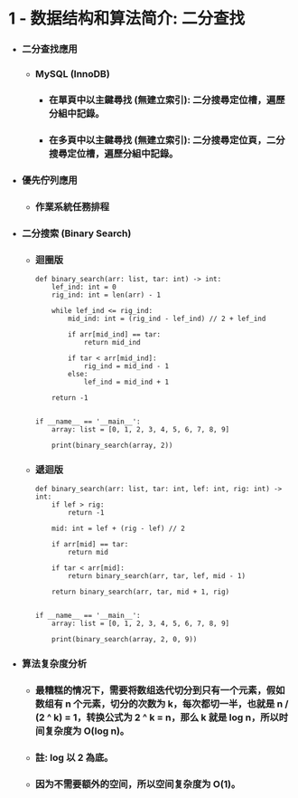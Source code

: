 1 - 数据结构和算法简介: 二分查找
=====
* ### 二分查找應用
    * ### MySQL (InnoDB)
        * ### 在單頁中以主鍵尋找 (無建立索引): 二分搜尋定位槽，遍歷分組中記錄。
        * ### 在多頁中以主鍵尋找 (無建立索引): 二分搜尋定位頁，二分搜尋定位槽，遍歷分組中記錄。
* ### 優先佇列應用
    * ### 作業系統任務排程
* ### 二分搜索 (Binary Search)
    * ### 迴圈版
        ```
        def binary_search(arr: list, tar: int) -> int:
            lef_ind: int = 0
            rig_ind: int = len(arr) - 1

            while lef_ind <= rig_ind:
                mid_ind: int = (rig_ind - lef_ind) // 2 + lef_ind

                if arr[mid_ind] == tar:
                    return mid_ind

                if tar < arr[mid_ind]:
                    rig_ind = mid_ind - 1
                else:
                    lef_ind = mid_ind + 1

            return -1


        if __name__ == '__main__':
            array: list = [0, 1, 2, 3, 4, 5, 6, 7, 8, 9]

            print(binary_search(array, 2))
        ```
    * ### 遞迴版
        ```
        def binary_search(arr: list, tar: int, lef: int, rig: int) -> int:
            if lef > rig:
                return -1

            mid: int = lef + (rig - lef) // 2

            if arr[mid] == tar:
                return mid

            if tar < arr[mid]:
                return binary_search(arr, tar, lef, mid - 1)

            return binary_search(arr, tar, mid + 1, rig)


        if __name__ == '__main__':
            array: list = [0, 1, 2, 3, 4, 5, 6, 7, 8, 9]

            print(binary_search(array, 2, 0, 9))
        ```
* ### 算法复杂度分析
    * ### 最糟糕的情况下，需要将数组迭代切分到只有一个元素，假如数组有 n 个元素，切分的次数为 k，每次都切一半，也就是 n / (2 ^ k) = 1，转换公式为 2 ^ k = n，那么 k 就是 log n，所以时间复杂度为 O(log n)。
    * ### 註: log 以 2 為底。
    * ### 因为不需要额外的空间，所以空间复杂度为 O(1)。
<br />
